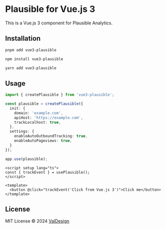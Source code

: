 # Plausible for Vue.js 3

This is a Vue.js 3 component for Plausible Analytics.

## Installation

```bash
pnpm add vue3-plausible
```
```bash
npm install vue3-plausible
```
```bash
yarn add vue3-plausible
```

## Usage

```ts
import { createPlausible } from 'vue3-plausible';

const plausible = createPlausible({
  init: {
    domain: 'example.com',
    apiHost: 'https://example.com',
    trackLocalhost: true,
  },
  settings: {
    enableAutoOutboundTracking: true,
    enableAutoPageviews: true,
  }
});

app.use(plausible);
```

```vue
<script setup lang="ts">
const { trackEvent } = usePlausible();
</script>

<template>
  <button @click="trackEvent('Click from Vue.js 3')">Click me</button>
</template>
```

## License
MIT License © 2024 [ValDesign](https://github.com/ValDesign22)